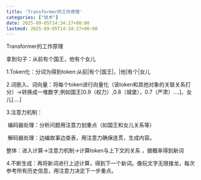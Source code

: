 ```yaml
---
title: 'Transformer的工作原理'
categories: ["技术"]
date: 2025-09-05T14:34:27+00:00
lastmod: 2025-09-05T14:34:27+00:00
---
```


Transformer的工作原理

拿到句子：从前有个国王，他有个女儿

1.Token化：分词为得到token:从前|有个|国王|，|他|有个|女儿

2.词嵌入、词向量：将每个token进行向量化（该token和其他对象的关联关系打分）->转换成一堆数字,例如国王[0.9（权力）,0.8（城堡），0.7（严肃）....]，女儿[....]

3.注意力机制：

​	编码器处理：分析问题用注意力划重点（如国王和女儿关系等）

​	解码器处理：边编故事边查表，用注意力确保连贯，生成内容。

整体：进入计算->注意力机制->计算token与上下文的关系 ，据概率得到新词

4.不断生成：再将新词进行上述计算，得到下一个新词。像玩文字无限接龙，每次参考所有历史信息，用注意力决定下一步重点。